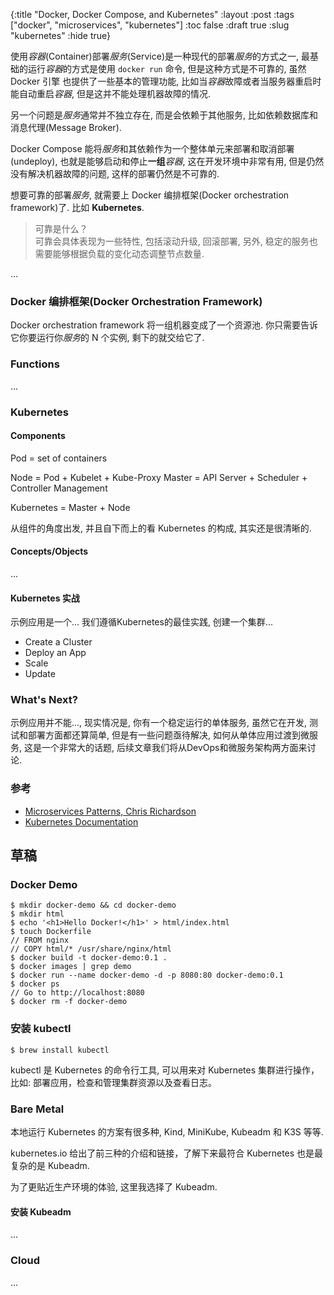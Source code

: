 {:title "Docker, Docker Compose, and Kubernetes"
 :layout :post
 :tags ["docker", "microservices", "kubernetes"]
 :toc false
 :draft true
 :slug "kubernetes"
 :hide true}

使用*容器*(Container)部署*服务*(Service)是一种现代的部署*服务*的方式之一, 最基础的运行*容器*的方式是使用 `docker run` 命令, 但是这种方式是不可靠的, 虽然 Docker 引擎 也提供了一些基本的管理功能, 比如当*容器*故障或者当服务器重启时能自动重启*容器*, 但是这并不能处理机器故障的情况.

另一个问题是*服务*通常并不独立存在, 而是会依赖于其他服务, 比如依赖数据库和消息代理(Message Broker).

Docker Compose 能将*服务*和其依赖作为一个整体单元来部署和取消部署(undeploy), 也就是能够启动和停止**一组***容器*, 这在开发环境中非常有用, 但是仍然没有解决机器故障的问题, 这样的部署仍然是不可靠的.

想要可靠的部署*服务*, 就需要上 Docker 编排框架(Docker orchestration framework)了. 比如 **Kubernetes**.

> 可靠是什么？<br>
> 可靠会具体表现为一些特性, 包括滚动升级, 回滚部署, 另外, 稳定的服务也需要能够根据负载的变化动态调整节点数量.

...

### Docker 编排框架(Docker Orchestration Framework)

Docker orchestration framework 将一组机器变成了一个资源池. 你只需要告诉它你要运行你*服务*的 N 个实例, 剩下的就交给它了.

### Functions

...

### Kubernetes

#### Components

Pod = set of containers

Node = Pod + Kubelet + Kube-Proxy
Master = API Server + Scheduler + Controller Management

Kubernetes = Master + Node

从组件的角度出发, 并且自下而上的看 Kubernetes 的构成, 其实还是很清晰的.

#### Concepts/Objects

...


#### Kubernetes 实战

示例应用是一个...
我们遵循Kubernetes的最佳实践, 创建一个集群...

- Create a Cluster
- Deploy an App
- Scale
- Update

### What's Next?

示例应用并不能..., 现实情况是, 你有一个稳定运行的单体服务, 虽然它在开发, 测试和部署方面都还算简单, 但是有一些问题亟待解决, 如何从单体应用过渡到微服务, 这是一个非常大的话题, 后续文章我们将从DevOps和微服务架构两方面来讨论.

### 参考

- [Microservices Patterns, Chris Richardson](https://microservices.io/book)
- [Kubernetes Documentation](https://kubernetes.io/docs/home/)

## 草稿


### Docker Demo

```language-shell
$ mkdir docker-demo && cd docker-demo
$ mkdir html
$ echo '<h1>Hello Docker!</h1>' > html/index.html
$ touch Dockerfile
// FROM nginx
// COPY html/* /usr/share/nginx/html
$ docker build -t docker-demo:0.1 .
$ docker images | grep demo
$ docker run --name docker-demo -d -p 8080:80 docker-demo:0.1
$ docker ps
// Go to http://localhost:8080
$ docker rm -f docker-demo
```


### 安装 kubectl

```language-shell
$ brew install kubectl
```

kubectl 是 Kubernetes 的命令行工具, 可以用来对 Kubernetes 集群进行操作，比如: 部署应用，检查和管理集群资源以及查看日志。


### Bare Metal

本地运行 Kubernetes 的方案有很多种, Kind, MiniKube, Kubeadm 和 K3S 等等.

kubernetes.io 给出了前三种的介绍和链接，了解下来最符合 Kubernetes 也是最复杂的是 Kubeadm.

为了更贴近生产环境的体验, 这里我选择了 Kubeadm.

#### 安装 Kubeadm

...

### Cloud

...
